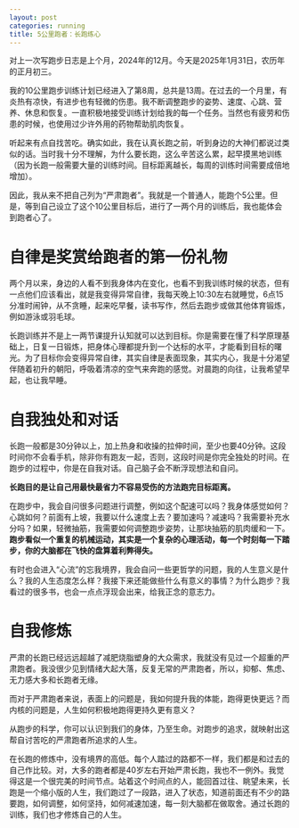 ```yaml
---
layout: post
categories: running
title: 5公里跑者：长跑练心
---
```


对上一次写跑步日志是上个月，2024年的12月。今天是2025年1月31日，农历年的正月初三。

我的10公里跑步训练计划已经进入了第8周，总共是13周。在过去的一个月里，有炎热有凉快，有进步也有轻微的伤患。我不断调整跑步的姿势、速度、心跳、营养、休息和恢复。一直积极地接受训练计划给我的每一个任务。当然也有疲劳和伤患的时候，也使用过少许外用的药物帮助肌肉恢复。

听起来有点自找苦吃。确实如此，我在认真长跑之前，听到身边的大神们都说过类似的话。当时我十分不理解，为什么要长跑，这么辛苦这么累，起早摸黑地训练（因为长跑一般需要大量的训练时间。目标距离越长，每周的训练时间需要成倍地增加）。

因此，我从来不把自己列为“严肃跑者”。我就是一个普通人，能跑个5公里。但是，等到自己设立了这个10公里目标后，进行了一两个月的训练后，我也能体会到跑者心了。

# 自律是奖赏给跑者的第一份礼物

两个月以来，身边的人看不到我身体内在变化，也看不到我训练时候的状态，但有一点他们应该看出，就是我变得异常自律，我每天晚上10:30左右就睡觉，6点15分准时闹钟，从不贪睡，起来吃早餐，读书写作，然后去跑步或做其他体育锻炼，例如游泳或羽毛球。

长跑训练并不是上一两节课提升认知就可以达到目标。你是需要在懂了科学原理基础上，日复一日锻炼，把身体心理都提升到一个达标的水平，才能看到目标的曙光。为了目标你会变得异常自律，其实自律是表面现象，其实内心，我是十分渴望伴随着初升的朝阳，呼吸着清凉的空气来奔跑的感觉。对晨跑的向往，让我希望早起，也让我早睡。

# 自我独处和对话

长跑一般都是30分钟以上，加上热身和收操的拉伸时间，至少也要40分钟。这段时间你不会看手机，除非你有跑友一起，否则，这段时间是你完全独处的时间。在跑步的过程中，你是在自我对话。自己脑子会不断浮现想法和自问。

**长跑目的是让自己用最快最省力不容易受伤的方法跑完目标距离。**

在跑步中，我会自问很多问题进行调整，例如这个配速可以吗？我身体感觉如何？心跳如何？前面有上坡，我要以什么速度上去？要加速吗？减速吗？我需要补充水分吗？如果，轻微抽筋，我需要如何调整跑步姿势，让那块抽筋的肌肉缓和一下。**跑步看似一个重复的机械运动，其实是一个复杂的心理活动，每一个时刻每一下踏步，你的大脑都在飞快的盘算着利弊得失。**

有时也会进入“心流”的忘我境界，我会自问一些更哲学的问题，我的人生意义是什么？我的人生态度怎么样？我接下来还能做些什么有意义的事情？为什么跑步？我看过的很多书，也会一点点浮现会出来，给我正念的意志力。

# 自我修炼

严肃的长跑已经远远超越了减肥烧脂塑身的大众需求，我就没有见过一个超重的严肃跑者。我没很少见到情绪大起大落，反复无常的严肃跑者，所以，抑郁、焦虑、无力感大多和长跑者无缘。

而对于严肃跑者来说，表面上的问题是，我如何提升我的体能，跑得更快更远？而内核的问题是，人生如何积极地跑得更持久更有意义？

从跑步的科学，你可以认识到我们的身体，乃至生命。对跑步的追求，就映射出这帮自讨苦吃的严肃跑者所追求的人生。

在长跑的修炼中，没有境界的高低。每个人踏过的路都不一样，我们都是和过去的自己作比较。对，大多的跑者都是40岁左右开始严肃长跑，我也不一例外。我觉得这是一个很完美的时间节点。站着这个时间点的人，能回首过往、眺望未来，长跑是一个缩小版的人生，我们跑过了一段路，进入了状态，知道前面还有不少的路要跑，如何调整，如何坚持，如何减速加速，每一刻大脑都在做取舍。通过长跑的训练，我们也才修炼自己的人生。


<!--stackedit_data:
eyJoaXN0b3J5IjpbMTEyMDgyOTAxNl19
-->
